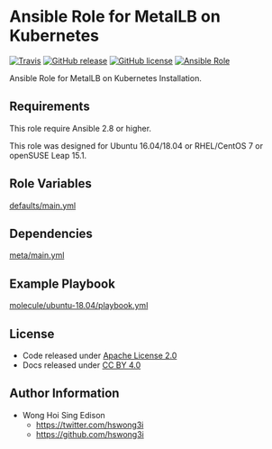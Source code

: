 # Ansible Role for MetalLB on Kubernetes

[![Travis](https://img.shields.io/travis/alvistack/ansible-role-kubernetes-metallb.svg)](https://travis-ci.org/alvistack/ansible-role-kubernetes-metallb)
[![GitHub release](https://img.shields.io/github/release/alvistack/ansible-role-kubernetes-metallb.svg)](https://github.com/alvistack/ansible-role-kubernetes-metallb)
[![GitHub license](https://img.shields.io/github/license/alvistack/ansible-role-kubernetes-metallb.svg)](https://github.com/alvistack/ansible-role-kubernetes-metallb/blob/master/LICENSE)
[![Ansible Role](https://img.shields.io/badge/galaxy-alvistack.kubernetes_metallb-blue.svg)](https://galaxy.ansible.com/alvistack/kubernetes_metallb)

Ansible Role for MetalLB on Kubernetes Installation.

## Requirements

This role require Ansible 2.8 or higher.

This role was designed for Ubuntu 16.04/18.04 or RHEL/CentOS 7 or openSUSE Leap 15.1.

## Role Variables

[defaults/main.yml](defaults/main.yml)

## Dependencies

[meta/main.yml](meta/main.yml)

## Example Playbook

[molecule/ubuntu-18.04/playbook.yml](molecule/ubuntu-18.04/playbook.yml)

## License

  - Code released under [Apache License 2.0](LICENSE)
  - Docs released under [CC BY 4.0](http://creativecommons.org/licenses/by/4.0/)

## Author Information

  - Wong Hoi Sing Edison
      - <https://twitter.com/hswong3i>
      - <https://github.com/hswong3i>
